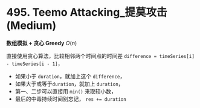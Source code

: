 # 495. Teemo Attacking_提莫攻击 (Medium)



**数组模拟 + 贪心 Greedy** $O(n)$

直接使用贪心算法，比较相邻两个时间点的时间差 `difference = timeSeries[i] - timeSeries[i - 1]`，

- 如果小于 `duration`，就加上这个 `difference`，
- 如果大于或等于`duration`，就加上 `duration`，
- 第一、二步可以直接用 `min()` 来取较小数，
- 最后的中毒持续时间别忘记， `res += duration`

 

